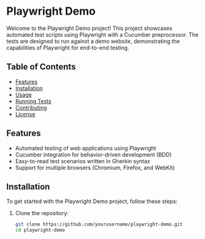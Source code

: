 # Playwright Demo

Welcome to the Playwright Demo project! This project showcases automated test scripts using Playwright with a Cucumber preprocessor. The tests are designed to run against a demo website, demonstrating the capabilities of Playwright for end-to-end testing.

## Table of Contents

- [Features](#features)
- [Installation](#installation)
- [Usage](#usage)
- [Running Tests](#running-tests)
- [Contributing](#contributing)
- [License](#license)

## Features

- Automated testing of web applications using Playwright
- Cucumber integration for behavior-driven development (BDD)
- Easy-to-read test scenarios written in Gherkin syntax
- Support for multiple browsers (Chromium, Firefox, and WebKit)

## Installation

To get started with the Playwright Demo project, follow these steps:

1. Clone the repository:

   ```bash
   git clone https://github.com/yourusername/playwright-demo.git
   cd playwright-demo
